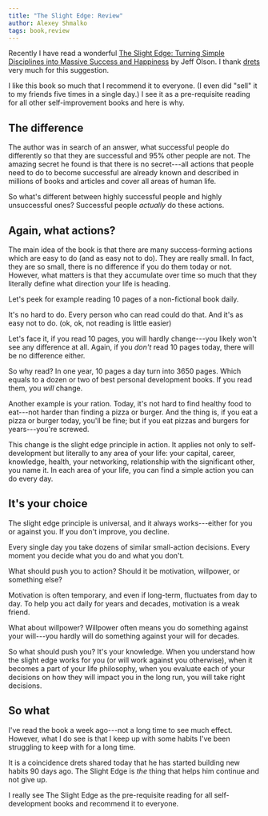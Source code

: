 ```yaml
---
title: "The Slight Edge: Review"
author: Alexey Shmalko
tags: book,review
---
```


Recently I have read a wonderful [The Slight Edge: Turning Simple Disciplines into Massive Success and Happiness][slight-edge-amazon] by Jeff Olson.
I thank [drets][drets] very much for this suggestion.

I like this book so much that I recommend it to everyone.
(I even did "sell" it to my friends five times in a single day.)
I see it as a pre-requisite reading for all other self-improvement books and here is why.

<!--more-->

## The difference

The author was in search of an answer, what successful people do differently so that they are successful and 95% other people are not.
The amazing secret he found is that there is no secret---all actions that people need to do to become successful are already known and described in millions of books and articles and cover all areas of human life.

So what's different between highly successful people and highly unsuccessful ones?
Successful people _actually_ do these actions.

## Again, what actions?

The main idea of the book is that there are many success-forming actions which are easy to do (and as easy not to do).
They are really small.
In fact, they are so small, there is no difference if you do them today or not.
However, what matters is that they accumulate over time so much that they literally define what direction your life is heading.

Let's peek for example reading 10 pages of a non-fictional book daily.

It's no hard to do. Every person who can read could do that.
And it's as easy not to do. (ok, ok, not reading is little easier)

Let's face it, if you read 10 pages, you will hardly change---you likely won't see any difference at all.
Again, if you _don't_ read 10 pages today, there will be no difference either.

So why read?
In one year, 10 pages a day turn into 3650 pages.
Which equals to a dozen or two of best personal development books.
If you read them, you _will_ change.

Another example is your ration.
Today, it's not hard to find healthy food to eat---not harder than finding a pizza or burger.
And the thing is, if you eat a pizza or burger today, you'll be fine; but if you eat pizzas and burgers for years---you're screwed.

This change is the slight edge principle in action.
It applies not only to self-development but literally to any area of your life: your capital, career, knowledge, health, your networking, relationship with the significant other, you name it.
In each area of your life, you can find a simple action you can do every day.

## It's your choice

The slight edge principle is universal, and it always works---either for you or against you.
If you don't improve, you decline.

Every single day you take dozens of similar small-action decisions.
Every moment you decide what you do and what you don't.

What should push you to action? Should it be motivation, willpower, or something else?

Motivation is often temporary, and even if long-term, fluctuates from day to day.
To help you act daily for years and decades, motivation is a weak friend.

What about willpower?
Willpower often means you do something against your will---you hardly will do something against your will for decades.

So what should push you?
It's your knowledge.
When you understand how the slight edge works for you (or will work against you otherwise), when it becomes a part of your life philosophy, when you evaluate each of your decisions on how they will impact you in the long run, you will take right decisions.

## So what

I've read the book a week ago---not a long time to see much effect.
However, what I do see is that I keep up with some habits I've been struggling to keep with for a long time.

It is a coincidence drets shared today that he has started building new habits 90 days ago.
The Slight Edge is _the_ thing that helps him continue and not give up.

I really see The Slight Edge as the pre-requisite reading for all self-development books and recommend it to everyone.

[slight-edge-amazon]: https://www.amazon.com/Slight-Edge-Turning-Disciplines-Happiness-ebook/dp/B07G2D82DM/ref=tmm_kin_swatch_0?_encoding=UTF8&qid=&sr=
[drets]: https://drets.github.io/
